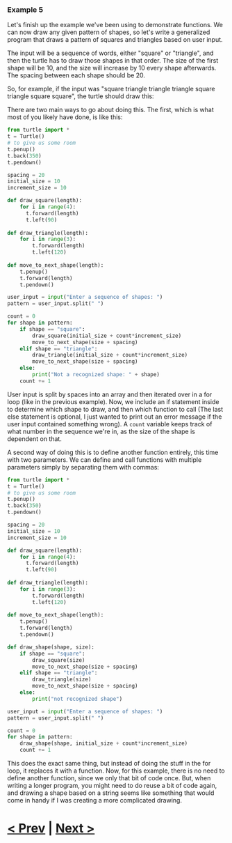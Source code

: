 ### Example 5

Let's finish up the example we've been using to demonstrate functions. We can now draw any given pattern of shapes, so let's write a generalized program that draws a pattern of  squares and triangles based on user input. 

The input will be a sequence of words, either "square" or "triangle", and then the turtle has to draw those shapes in that order. The size of the first shape will be 10, and the size will increase by 10 every shape afterwards. The spacing between each shape should be 20.

So, for example, if the input was "square triangle triangle triangle square triangle square square", the turtle should draw this:



There are two main ways to go about doing this. The first, which is what most of you likely have done, is like this:

```python
from turtle import *
t = Turtle()
# to give us some room
t.penup()
t.back(350)
t.pendown()

spacing = 20
initial_size = 10
increment_size = 10

def draw_square(length):
    for i in range(4):
      t.forward(length)
      t.left(90)
      
def draw_triangle(length):
    for i in range(3):
        t.forward(length)
        t.left(120)
        
def move_to_next_shape(length):
    t.penup()
    t.forward(length)
    t.pendown()

user_input = input("Enter a sequence of shapes: ")
pattern = user_input.split(" ")

count = 0
for shape in pattern:
    if shape == "square":
        draw_square(initial_size + count*increment_size)
        move_to_next_shape(size + spacing)
    elif shape == "triangle":
        draw_triangle(initial_size + count*increment_size)
        move_to_next_shape(size + spacing)
    else:
        print("Not a recognized shape: " + shape)
    count += 1
```

User input is split by spaces into an array and then iterated over in a for loop (like in the previous example). Now, we include an if statement inside to determine which shape to draw, and then which function to call (The last else statement is optional, I just wanted to print out an error message if the user input contained something wrong). A `count` variable keeps track of what number in the sequence we're in, as the size of the shape is dependent on that. 

A second way of doing this is to define another function entirely, this time with two parameters. We can define and call functions with multiple parameters simply by separating them with commas:

```python
from turtle import *
t = Turtle()
# to give us some room
t.penup()
t.back(350)
t.pendown()

spacing = 20
initial_size = 10
increment_size = 10

def draw_square(length):
    for i in range(4):
      t.forward(length)
      t.left(90)
      
def draw_triangle(length):
    for i in range(3):
        t.forward(length)
        t.left(120)
        
def move_to_next_shape(length):
    t.penup()
    t.forward(length)
    t.pendown()

def draw_shape(shape, size):
    if shape == "square":
        draw_square(size)
        move_to_next_shape(size + spacing)
    elif shape == "triangle":
        draw_triangle(size)
        move_to_next_shape(size + spacing)
    else:
        print("not recognized shape")

user_input = input("Enter a sequence of shapes: ")
pattern = user_input.split(" ")

count = 0
for shape in pattern:
    draw_shape(shape, initial_size + count*increment_size)
    count += 1
```

This does the exact same thing, but instead of doing the stuff in the for loop, it replaces it with a function. Now, for this example, there is no need to define another function, since we only that bit of code once. But, when writing a longer program, you might need to do reuse a bit of code again, and drawing a shape based on a string seems like something that would come in handy if I was creating a more complicated drawing. 

# [< Prev](https://github.com/Kevun1/hillsHacksWorkshop/blob/master/pages/functions2.md) | [Next >]()
